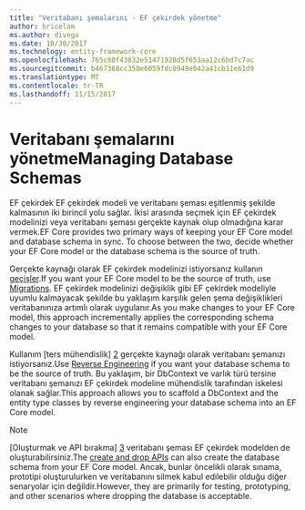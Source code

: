```yaml
---
title: "Veritabanı şemalarını - EF çekirdek yönetme"
author: bricelam
ms.author: divega
ms.date: 10/30/2017
ms.technology: entity-framework-core
ms.openlocfilehash: 765c80f43832e51471928d5f653aa12c6bd7c7ac
ms.sourcegitcommit: b467368cc350e6059fdc0949e042a41cb11e61d9
ms.translationtype: MT
ms.contentlocale: tr-TR
ms.lasthandoff: 11/15/2017
---
```

# <a name="managing-database-schemas"></a><span data-ttu-id="530f3-102">Veritabanı şemalarını yönetme</span><span class="sxs-lookup"><span data-stu-id="530f3-102">Managing Database Schemas</span></span>
<span data-ttu-id="530f3-103">EF çekirdek EF çekirdek modeli ve veritabanı şeması eşitlenmiş şekilde kalmasının iki birincil yolu sağlar. İkisi arasında seçmek için EF çekirdek modelinizi veya veritabanı şeması gerçekte kaynak olup olmadığına karar vermek.</span><span class="sxs-lookup"><span data-stu-id="530f3-103">EF Core provides two primary ways of keeping your EF Core model and database schema in sync. To choose between the two, decide whether your EF Core model or the database schema is the source of truth.</span></span>

<span data-ttu-id="530f3-104">Gerçekte kaynağı olarak EF çekirdek modelinizi istiyorsanız kullanın [geçişler][1].</span><span class="sxs-lookup"><span data-stu-id="530f3-104">If you want your EF Core model to be the source of truth, use [Migrations][1].</span></span> <span data-ttu-id="530f3-105">EF çekirdek modelinizi değişiklik gibi EF çekirdek modeliyle uyumlu kalmayacak şekilde bu yaklaşım karşılık gelen şema değişiklikleri veritabanınıza artımlı olarak uygulanır.</span><span class="sxs-lookup"><span data-stu-id="530f3-105">As you make changes to your EF Core model, this approach incrementally applies the corresponding schema changes to your database so that it remains compatible with your EF Core model.</span></span>

<span data-ttu-id="530f3-106">Kullanım [ters mühendislik] [ 2] gerçekte kaynağı olarak veritabanı şemanızı istiyorsanız.</span><span class="sxs-lookup"><span data-stu-id="530f3-106">Use [Reverse Engineering][2] if you want your database schema to be the source of truth.</span></span> <span data-ttu-id="530f3-107">Bu yaklaşım, bir DbContext ve varlık türü tersine veritabanı şemanızı EF çekirdek modeline mühendislik tarafından iskelesi olanak sağlar.</span><span class="sxs-lookup"><span data-stu-id="530f3-107">This approach allows you to scaffold a DbContext and the entity type classes by reverse engineering your database schema into an EF Core model.</span></span>

> [!NOTE]
> <span data-ttu-id="530f3-108">[Oluşturmak ve API bırakma] [ 3] veritabanı şeması EF çekirdek modelden de oluşturabilirsiniz.</span><span class="sxs-lookup"><span data-stu-id="530f3-108">The [create and drop APIs][3] can also create the database schema from your EF Core model.</span></span> <span data-ttu-id="530f3-109">Ancak, bunlar öncelikli olarak sınama, prototipi oluşturulurken ve veritabanını silmek kabul edilebilir olduğu diğer senaryolar için değildir.</span><span class="sxs-lookup"><span data-stu-id="530f3-109">However, they are primarily for testing, prototyping, and other scenarios where dropping the database is acceptable.</span></span>


  [1]: migrations/index.md
  [2]: scaffolding.md
  [3]: ensure-created.md
